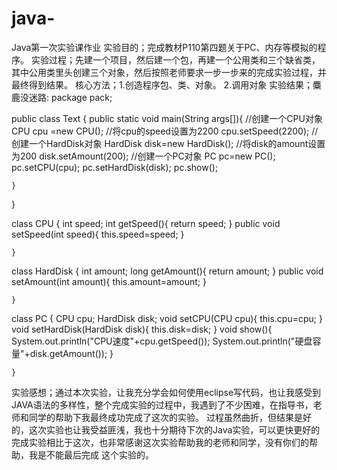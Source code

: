 # java-
Java第一次实验课作业
实验目的；完成教材P110第四题关于PC、内存等模拟的程序。
实验过程；先建一个项目，然后建一个包，再建一个公用类和三个缺省类，其中公用类里头创建三个对象，然后按照老师要求一步一步来的完成实验过程，并最终得到结果。
核心方法；1.创造程序包、类、对象。
         2.调用对象
实验结果；麋鹿没迷路:
package pack;

 public class Text {
	public static void main(String args[]){
		//创建一个CPU对象
		CPU cpu =new CPU();
		//将cpu的speed设置为2200
		cpu.setSpeed(2200);
		//创建一个HardDisk对象
		HardDisk disk=new HardDisk();
		//将disk的amount设置为200
		disk.setAmount(200);
		//创建一个PC对象
		PC pc=new PC();
		pc.setCPU(cpu);
		pc.setHardDisk(disk);
pc.show();
		
	}

}
 
 class CPU {
		int speed;
		int getSpeed(){
			return speed;
		}
		public void setSpeed(int speed){
			this.speed=speed;
		}

	}
 
class HardDisk {
		int amount;
		long getAmount(){
			return amount;
		}
		public void setAmount(int amount){
			this.amount=amount;
		}

	}
 
 class PC {
		CPU cpu;
		HardDisk disk;
		void setCPU(CPU cpu){
			this.cpu=cpu;
		}
		void setHardDisk(HardDisk disk){
			this.disk=disk;	
		}
		void show(){
			System.out.println("CPU速度"+cpu.getSpeed());
			System.out.println("硬盘容量"+disk.getAmount());
		}

	}
实验感想；通过本次实验，让我充分学会如何使用eclipse写代码，也让我感受到JAVA语法的多样性，整个完成实验的过程中，我遇到了不少困难，在指导书，老师和同学的帮助下我最终成功完成了这次的实验。
过程虽然曲折，但结果是好的，这次实验也让我受益匪浅，我也十分期待下次的Java实验，可以更快更好的完成实验相比于这次，也非常感谢这次实验帮助我的老师和同学，没有你们的帮助，我是不能最后完成
这个实验的。
